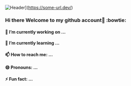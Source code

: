 ![Header](https://raw.githubusercontent.com/Hezekiah-Elisha/Hezekiah-Elisha/images/readme_header.png "Header")](https://some-url.dev/)

### Hi there Welcome to my github account👋 :bowtie:

#### 🔭 I’m currently working on ...

#### 🌱 I’m currently learning ...

#### 📫 How to reach me: ...

#### 😄 Pronouns: ...

#### ⚡ Fun fact: ...
<!--
**Hezekiah-Elisha/Hezekiah-Elisha** is a ✨ _special_ ✨ repository because its `README.md` (this file) appears on your GitHub profile.

Here are some ideas to get you started:

- 🔭 I’m currently working on ...
- 🌱 I’m currently learning ...
- 👯 I’m looking to collaborate on ...
- 🤔 I’m looking for help with ...
- 💬 Ask me about ...
- 📫 How to reach me: ...
- 😄 Pronouns: ...
- ⚡ Fun fact: ...
-->
